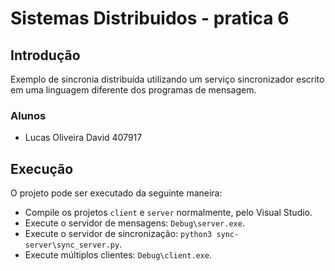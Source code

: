 # Sistemas Distribuidos - pratica 6

## Introdução
Exemplo de sincronia distribuída utilizando um serviço sincronizador escrito em uma linguagem diferente dos programas de mensagem.

### Alunos
* Lucas Oliveira David 407917

## Execução
O projeto pode ser executado da seguinte maneira:

* Compile os projetos `client` e `server` normalmente, pelo Visual Studio.
* Execute o servidor de mensagens: `Debug\server.exe`.
* Execute o servidor de sincronização: `python3 sync-server\sync_server.py`.
* Execute múltiplos clientes: `Debug\client.exe`.
